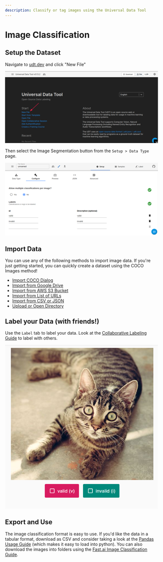 ```yaml
---
description: Classify or tag images using the Universal Data Tool
---
```


# Image Classification

## Setup the Dataset

Navigate to [udt.dev](https://udt.dev) and click "New File"

![Click &quot;New File&quot; on udt.dev](../.gitbook/assets/image%20%2815%29.png)

Then select the Image Segmentation button from the `Setup > Data Type` page.

![](../.gitbook/assets/image%20%2832%29.png)

## Import Data

You can use any of the following methods to import image data. If you're just getting started, you can quickly create a dataset using the COCO Images method!

* [Import COCO Dialog](../importing-data/coco-images.md)
* [Import from Google Drive](../importing-data/import-from-google-drive.md)
* [Import from AWS S3 Bucket](../importing-data/import-from-aws-s3-bucket.md)
* [Import from List of URLs](../importing-data/import-file-urls.md)
* [Import from CSV or JSON](../importing-data/import-from-csv-or-json.md)
* [Upload or Open Directory](../importing-data/upload-or-open-directories.md)

## Label your Data \(with friends!\)

Use the `Label` tab to label your data. Look at the [Collaborative Labeling Guide](../collaborative-labeling.md) to label with others.

![An example Image Classification labeling task](../.gitbook/assets/image%20%2856%29.png)

## Export and Use

The image classification format is easy to use. If you'd like the data in a tabular format, download as CSV and consider taking a look at the [Pandas Usage Guide](../machine-learning/import-datasets-into-pandas.md) \(which makes it easy to load into python\). You can also download the images into folders using the [Fast.ai Image Classification Guide](../machine-learning/fastai/import-datasets-for-fast.ai-image-classification.md).



